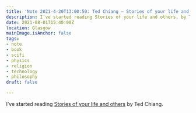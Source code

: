 ```yaml
---
title: 'Note 2021-4-20T13:00:50: Ted Chiang – Stories of your life and others'
description: I’ve started reading Stories of your life and others, by Ted Chiang
date: 2021-08-01T15:40:00Z
location: Glasgow
mainImage.isAnchor: false
tags:
- note
- book
- scifi
- physics
- religion
- technology
- philosophy
draft: false

---
```

I’ve started reading [Stories of your life and others](https://uk.bookshop.org/a/4340/9781529039436) by Ted Chiang.